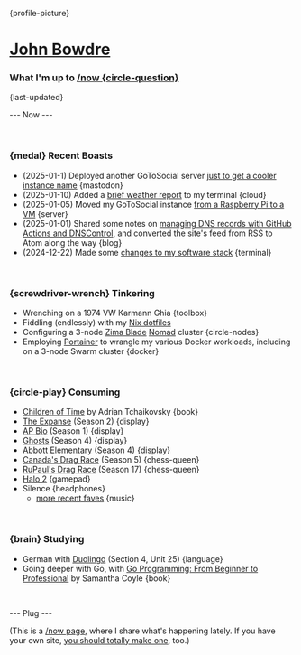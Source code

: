 {profile-picture}

# [John Bowdre](https://jbowdre.lol)

### What I'm up to [/now {circle-question}](https://nownownow.com/about)

{last-updated}

--- Now ---

<script src="https://status.lol/jbowdre.js?time&link&fluent&pretty"></script>

<br>

### {medal} Recent Boasts
- (2025-01-1) Deployed another GoToSocial server [just to get a cooler instance name](https://vim.wtf/@wq/statuses/01JHV6CHYZTF6KZFTJYE7RYN7Q) {mastodon}
- (2025-01-10) Added a [brief weather report](https://srsbsns.lol/tempest-weather-station-data-in-my-fish-welcome-message/) to my terminal {cloud}
- (2025-01-05) Moved my GoToSocial instance [from a Raspberry Pi to a VM](https://srsbsns.lol/moving-gotosocial-from-raspi-to-vm/) {server}
- (2025-01-01) Shared some notes on [managing DNS records with GitHub Actions and DNSControl](https://runtimeterror.dev/manage-dns-records-github-actions-dnscontrol/), and converted the site's feed from RSS to Atom along the way {blog}
- (2024-12-22) Made some [changes to my software stack](https://srsbsns.lol/a-software-stack-shakeup/) {terminal}

<br>

### {screwdriver-wrench} Tinkering
- Wrenching on a 1974 VW Karmann Ghia {toolbox}
- Fiddling (endlessly) with my [Nix dotfiles](https://github.com/jbowdre/dotfiles)
- Configuring a 3-node [Zima Blade](https://www.zimaboard.com/blade/) [Nomad](https://www.nomadproject.io/) cluster {circle-nodes}
- Employing [Portainer](https://portainer.io) to wrangle my various Docker workloads, including on a 3-node Swarm cluster {docker}

<br>

### {circle-play} Consuming
- [Children of Time](hhttps://app.thestorygraph.com/books/142bc3cb-3aac-49e5-8527-b3cc9675f158) by Adrian Tchaikovsky {book}
- [The Expanse](https://wwe.imdb.com/title/tt3230854/) (Season 2) {display}
- [AP Bio](https://www.imdb.com/title/tt6461726/) (Season 1) {display}
- [Ghosts](https://www.imdb.com/title/tt11379026/) (Season 4) {display}
- [Abbott Elementary](https://www.imdb.com/title/tt14218830/) (Season 4) {display}
- [Canada's Drag Race](https://www.imdb.com/title/tt11382554/) (Season 5) {chess-queen}
- [RuPaul's Drag Race](https://www.imdb.com/title/tt1353056/) (Season 17) {chess-queen}
- [Halo 2](https://store.steampowered.com/app/1064270/Halo_2_Anniversary/) {gamepad}
- <span id="theme-song">Silence<script src="https://res.jbowdre.lol/js/theme-song.js?id=2r5Q8KmDQsdKGuLxtt1kK4gst8o&plain=true" defer></script></span> {headphones}
  - [more recent faves](https://musicthread.app/thread/2r5Q8KmDQsdKGuLxtt1kK4gst8o) {music}

<br>

### {brain} Studying
- German with [Duolingo](https://www.duolingo.com/) (Section 4, Unit 25) {language}
- Going deeper with Go, with [Go Programming: From Beginner to Professional](https://openlibrary.org/works/OL38409851W/Go_Programming_-_From_Beginner_to_Professional) by Samantha Coyle {book}

<br>

--- Plug ---

(This is a [/now page](https://nownownow.com/about), where I share what's happening lately. If you have your own site, [you should totally make one](https://nownownow.com/about), too.)















